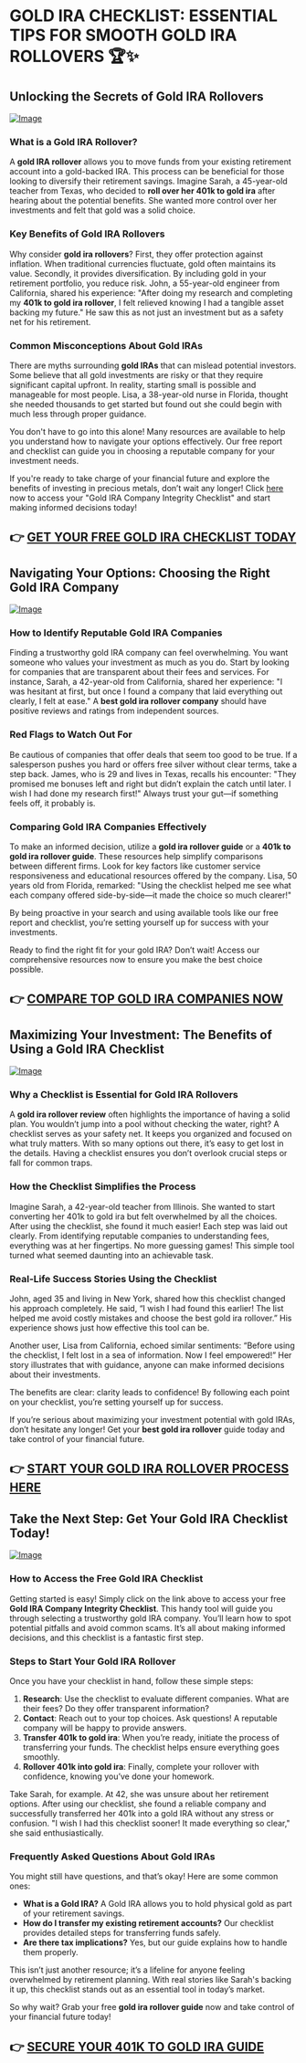 # GOLD IRA CHECKLIST: ESSENTIAL TIPS FOR SMOOTH GOLD IRA ROLLOVERS 🏆✨

## Unlocking the Secrets of Gold IRA Rollovers
[![Image](https://apmaffiliates.com/creatives/V2_231107_Checklist_V2No9_BannerAd_728x90_KS.jpg)](https://gchaffi.com/dCvYLnFu)

### What is a Gold IRA Rollover?
A **gold IRA rollover** allows you to move funds from your existing retirement account into a gold-backed IRA. This process can be beneficial for those looking to diversify their retirement savings. Imagine Sarah, a 45-year-old teacher from Texas, who decided to **roll over her 401k to gold ira** after hearing about the potential benefits. She wanted more control over her investments and felt that gold was a solid choice.

### Key Benefits of Gold IRA Rollovers
Why consider **gold ira rollovers**? First, they offer protection against inflation. When traditional currencies fluctuate, gold often maintains its value. Secondly, it provides diversification. By including gold in your retirement portfolio, you reduce risk. John, a 55-year-old engineer from California, shared his experience: "After doing my research and completing my **401k to gold ira rollover**, I felt relieved knowing I had a tangible asset backing my future." He saw this as not just an investment but as a safety net for his retirement.

### Common Misconceptions About Gold IRAs
There are myths surrounding **gold IRAs** that can mislead potential investors. Some believe that all gold investments are risky or that they require significant capital upfront. In reality, starting small is possible and manageable for most people. Lisa, a 38-year-old nurse in Florida, thought she needed thousands to get started but found out she could begin with much less through proper guidance.

You don't have to go into this alone! Many resources are available to help you understand how to navigate your options effectively. Our free report and checklist can guide you in choosing a reputable company for your investment needs.

If you're ready to take charge of your financial future and explore the benefits of investing in precious metals, don’t wait any longer! Click [here](https://gchaffi.com/dCvYLnFu) now to access your "Gold IRA Company Integrity Checklist" and start making informed decisions today!



## 👉 [GET YOUR FREE GOLD IRA CHECKLIST TODAY](https://gchaffi.com/dCvYLnFu)

## Navigating Your Options: Choosing the Right Gold IRA Company
[![Image](https://apmaffiliates.com/creatives/V1_231102_Checklist_V1No1_BannerAd_300x250_KS.jpg)](https://gchaffi.com/dCvYLnFu)

### How to Identify Reputable Gold IRA Companies
Finding a trustworthy gold IRA company can feel overwhelming. You want someone who values your investment as much as you do. Start by looking for companies that are transparent about their fees and services. For instance, Sarah, a 42-year-old from California, shared her experience: "I was hesitant at first, but once I found a company that laid everything out clearly, I felt at ease." A **best gold ira rollover company** should have positive reviews and ratings from independent sources.

### Red Flags to Watch Out For
Be cautious of companies that offer deals that seem too good to be true. If a salesperson pushes you hard or offers free silver without clear terms, take a step back. James, who is 29 and lives in Texas, recalls his encounter: "They promised me bonuses left and right but didn’t explain the catch until later. I wish I had done my research first!" Always trust your gut—if something feels off, it probably is.

### Comparing Gold IRA Companies Effectively
To make an informed decision, utilize a **gold ira rollover guide** or a **401k to gold ira rollover guide**. These resources help simplify comparisons between different firms. Look for key factors like customer service responsiveness and educational resources offered by the company. Lisa, 50 years old from Florida, remarked: "Using the checklist helped me see what each company offered side-by-side—it made the choice so much clearer!" 

By being proactive in your search and using available tools like our free report and checklist, you’re setting yourself up for success with your investments.

Ready to find the right fit for your gold IRA? Don’t wait! Access our comprehensive resources now to ensure you make the best choice possible.



## 👉 [COMPARE TOP GOLD IRA COMPANIES NOW](https://gchaffi.com/dCvYLnFu)

## Maximizing Your Investment: The Benefits of Using a Gold IRA Checklist

[![Image](https://apmaffiliates.com/creatives/V1_231103_Checklist_V2No6_BannerAd_300x250_KS.jpg)](https://gchaffi.com/dCvYLnFu)

### Why a Checklist is Essential for Gold IRA Rollovers  
A **gold ira rollover review** often highlights the importance of having a solid plan. You wouldn’t jump into a pool without checking the water, right? A checklist serves as your safety net. It keeps you organized and focused on what truly matters. With so many options out there, it’s easy to get lost in the details. Having a checklist ensures you don’t overlook crucial steps or fall for common traps.

### How the Checklist Simplifies the Process  
Imagine Sarah, a 42-year-old teacher from Illinois. She wanted to start converting her 401k to gold ira but felt overwhelmed by all the choices. After using the checklist, she found it much easier! Each step was laid out clearly. From identifying reputable companies to understanding fees, everything was at her fingertips. No more guessing games! This simple tool turned what seemed daunting into an achievable task.

### Real-Life Success Stories Using the Checklist  
John, aged 35 and living in New York, shared how this checklist changed his approach completely. He said, “I wish I had found this earlier! The list helped me avoid costly mistakes and choose the best gold ira rollover.” His experience shows just how effective this tool can be.

Another user, Lisa from California, echoed similar sentiments: “Before using the checklist, I felt lost in a sea of information. Now I feel empowered!” Her story illustrates that with guidance, anyone can make informed decisions about their investments.

The benefits are clear: clarity leads to confidence! By following each point on your checklist, you’re setting yourself up for success.

If you’re serious about maximizing your investment potential with gold IRAs, don’t hesitate any longer! Get your **best gold ira rollover** guide today and take control of your financial future.



## 👉 [START YOUR GOLD IRA ROLLOVER PROCESS HERE](https://gchaffi.com/dCvYLnFu)

## Take the Next Step: Get Your Gold IRA Checklist Today!

[![Image](https://apmaffiliates.com/creatives/V1_231103_Checklist_V2No9_BannerAd_300x250_KS.jpg)](https://gchaffi.com/dCvYLnFu)

### How to Access the Free Gold IRA Checklist
Getting started is easy! Simply click on the link above to access your free **Gold IRA Company Integrity Checklist**. This handy tool will guide you through selecting a trustworthy gold IRA company. You’ll learn how to spot potential pitfalls and avoid common scams. It’s all about making informed decisions, and this checklist is a fantastic first step.

### Steps to Start Your Gold IRA Rollover
Once you have your checklist in hand, follow these simple steps:
1. **Research**: Use the checklist to evaluate different companies. What are their fees? Do they offer transparent information?
2. **Contact**: Reach out to your top choices. Ask questions! A reputable company will be happy to provide answers.
3. **Transfer 401k to gold ira**: When you’re ready, initiate the process of transferring your funds. The checklist helps ensure everything goes smoothly.
4. **Rollover 401k into gold ira**: Finally, complete your rollover with confidence, knowing you’ve done your homework.

Take Sarah, for example. At 42, she was unsure about her retirement options. After using our checklist, she found a reliable company and successfully transferred her 401k into a gold IRA without any stress or confusion. "I wish I had this checklist sooner! It made everything so clear," she said enthusiastically.

### Frequently Asked Questions About Gold IRAs
You might still have questions, and that’s okay! Here are some common ones:
- **What is a Gold IRA?** A Gold IRA allows you to hold physical gold as part of your retirement savings.
- **How do I transfer my existing retirement accounts?** Our checklist provides detailed steps for transferring funds safely.
- **Are there tax implications?** Yes, but our guide explains how to handle them properly.

This isn’t just another resource; it’s a lifeline for anyone feeling overwhelmed by retirement planning. With real stories like Sarah's backing it up, this checklist stands out as an essential tool in today’s market.

So why wait? Grab your free **gold ira rollover guide** now and take control of your financial future today!



## 👉 [SECURE YOUR 401K TO GOLD IRA GUIDE](https://gchaffi.com/dCvYLnFu)